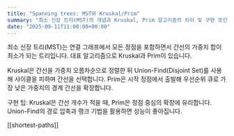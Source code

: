 ```yaml
---
title: "Spanning trees: MST와 Kruskal/Prim"
summary: "최소 신장 트리(MST)의 개념과 Kruskal, Prim 알고리즘의 차이 및 구현 포인트"
date: "2025-09-11T11:00:00+00:00"
---
```


최소 신장 트리(MST)는 연결 그래프에서 모든 정점을 포함하면서 간선의 가중치 합이 최소가 되는 트리입니다. 대표 알고리즘으로 Kruskal과 Prim이 있습니다.

Kruskal은 간선을 가중치 오름차순으로 정렬한 뒤 Union-Find(Disjoint Set)를 사용해 사이클을 피하며 간선을 선택합니다. Prim은 시작 정점에서 출발해 우선순위 큐로 가장 낮은 가중치의 경계 간선을 확장합니다.

구현 팁: Kruskal은 간선 개수가 적을 때, Prim은 정점 중심의 확장에 유리합니다. Union-Find의 경로 압축과 랭크 기법을 활용하면 성능이 좋아집니다.

[[shortest-paths]]